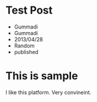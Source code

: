 # Test Post
- Gummadi
- Gummadi
- 2013/04/28
- Random
- published

# This is sample #

I like this platform. Very convineint. 